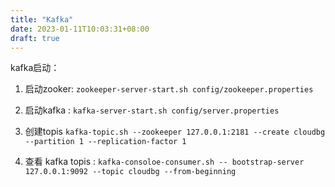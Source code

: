 ```yaml
---
title: "Kafka"
date: 2023-01-11T10:03:31+08:00
draft: true
---
```


kafka启动：
1. 启动zooker: `zookeeper-server-start.sh config/zookeeper.properties`
2. 启动kafka : `kafka-server-start.sh config/server.properties`
3. 创建topis `kafka-topic.sh --zookeeper 127.0.0.1:2181 --create cloudbg --partition 1 --replication-factor 1`



2. 查看 kafka topis : `kafka-consoloe-consumer.sh -- bootstrap-server 127.0.0.1:9092 --topic cloudbg --from-beginning`
